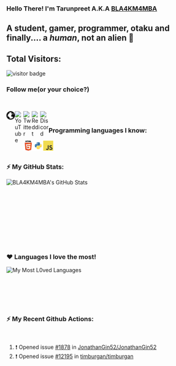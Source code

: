 ### Hello There! I'm Tarunpreet A.K.A [BLA4KM4MBA][website]

## A student, gamer, programmer, otaku and finally.... a *human*, not an alien 🤣

## Total Visitors:

<img src="https://visitor-badge.glitch.me/badge?page_id=BLA4KM4MBA.visitor-badge" alt="visitor badge"/>

### Follow me(or your choice?)

<br>

[<img align="left" alt="website" width="22px" src="https://raw.githubusercontent.com/iconic/open-iconic/master/svg/globe.svg" />][website]
[<img align="left" alt="YouTube" width="22px" src="https://cdn.jsdelivr.net/npm/simple-icons@v3/icons/youtube.svg" />][youtube]
[<img align="left" alt="Twitter" width="22px" src="https://simpleicons.org/icons/twitter.svg" />][twitter]
[<img align="left" alt="Reddit" width="22px" src="https://simpleicons.org/icons/reddit.svg" />][reddit]
[<img align="left" alt="Discord" width="22px" src="https://simpleicons.org/icons/discord.svg" />][discord]

<br>

### Programming languages I know:

[<img align="left" alt="HTML5" width="26px" src="https://raw.githubusercontent.com/github/explore/80688e429a7d4ef2fca1e82350fe8e3517d3494d/topics/html/html.png" />](https://en.wikipedia.org/wiki/HTML5)
[<img align="left" alt="Python" width="26px" src="https://raw.githubusercontent.com/github/explore/80688e429a7d4ef2fca1e82350fe8e3517d3494d/topics/python/python.png"  />](https://en.wikipedia.org/wiki/Python_(programming_language))
[<img align="left" alt="JavScript" width="26px" src="https://raw.githubusercontent.com/github/explore/80688e429a7d4ef2fca1e82350fe8e3517d3494d/topics/javascript/javascript.png"/>](https://en.wikipedia.org/wiki/JavaScript)

<br />
<br />


### :zap: My GitHub Stats:

  <img align="left" alt="BLA4KM4MBA's GitHub Stats" src="hhttps://profile-counter.glitch.me/BLA4KM4MBA/count.svg" />

<br />
<br />
<br />
<br />
<br />
<br />
<br />
<br />
<br />
<br />

### :heart: Languages I love the most!

  <img align="left" alt="My Most L0ved Languages" src="https://github-readme-stats.vercel.app/api/top-langs/?username=BLA4KM4MBA&"/>

<br />
<br />
<br />
<br />
<br />
<br />

### ⚡ My Recent Github Actions:

<br />


<!--START_SECTION:activity-->
1. ❗️ Opened issue [#1878](https://github.com/JonathanGin52/JonathanGin52/issues/1878) in [JonathanGin52/JonathanGin52](https://github.com/JonathanGin52/JonathanGin52)
2. ❗️ Opened issue [#12195](https://github.com/timburgan/timburgan/issues/12195) in [timburgan/timburgan](https://github.com/timburgan/timburgan)
<!--END_SECTION:activity-->

[website]: https://www.tarunpreet.ml
[twitter]: https://twitter.com/BLA4KM4MBA
[youtube]: https://www.youtube.com/channel/UC8IPICpCbMIYz7sSSVBZNFw
[reddit]:  https://www.reddit.com/user/BLA4KM4MBA
[discord]: mailto:BLA4KM4MBA#4698
